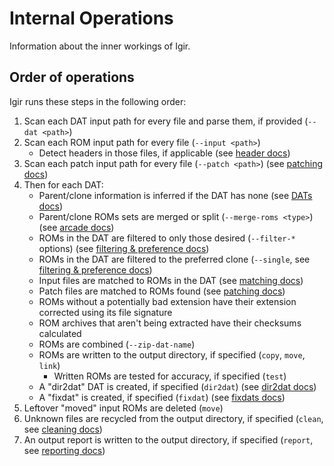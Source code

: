 # Internal Operations

Information about the inner workings of Igir.

## Order of operations

Igir runs these steps in the following order:

1. Scan each DAT input path for every file and parse them, if provided (`--dat <path>`)
2. Scan each ROM input path for every file (`--input <path>`)
   - Detect headers in those files, if applicable (see [header docs](../roms/headers.md))
3. Scan each patch input path for every file (`--patch <path>`) (see [patching docs](../roms/patching.md))
4. Then for each DAT:
   - Parent/clone information is inferred if the DAT has none (see [DATs docs](../dats/processing.md#parentclone-inference))
   - Parent/clone ROMs sets are merged or split (`--merge-roms <type>`) (see [arcade docs](../usage/arcade.md))
   - ROMs in the DAT are filtered to only those desired (`--filter-*` options) (see [filtering & preference docs](../roms/filtering-preferences.md))
   - ROMs in the DAT are filtered to the preferred clone (`--single`, see [filtering & preference docs](../roms/filtering-preferences.md#preferences-for-1g1r))
   - Input files are matched to ROMs in the DAT (see [matching docs](../roms/matching.md))
   - Patch files are matched to ROMs found (see [patching docs](../roms/patching.md))
   - ROMs without a potentially bad extension have their extension corrected using its file signature
   - ROM archives that aren't being extracted have their checksums calculated
   - ROMs are combined (`--zip-dat-name`)
   - ROMs are written to the output directory, if specified (`copy`, `move`, `link`)
     - Written ROMs are tested for accuracy, if specified (`test`)
   - A "dir2dat" DAT is created, if specified (`dir2dat`) (see [dir2dat docs](../dats/dir2dat.md))
   - A "fixdat" is created, if specified (`fixdat`) (see [fixdats docs](../dats/fixdats.md))
5. Leftover "moved" input ROMs are deleted (`move`)
6. Unknown files are recycled from the output directory, if specified (`clean`, see [cleaning docs](../output/cleaning.md))
7. An output report is written to the output directory, if specified (`report`, see [reporting docs](../output/reporting.md))
